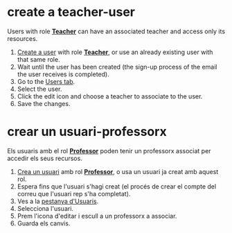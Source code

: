 # create a teacher-user
Users with role [**Teacher**](../basics/roles.md#teacher) can have an associated teacher and access only its resources.

1. [Create a user](create-a-user.md#create-a-user) with role [**Teacher**](../basics/roles.md#teacher), or use an already existing user with that same role.
2. Wait until the user has been created (the sign-up process of the email the user receives is completed).
3. Go to the  [Users tab](https://centrifuga4.herokuapp.com/app/home/users).
4. Select the user.
5. Click the edit icon and choose a teacher to associate to the user.
6. Save the changes.

# crear un usuari-professorx
Els usuaris amb el rol [**Professor**](../basics/roles.md#professor) poden tenir un professorx associat per accedir els seus recursos.

1. [Crea un usuari](create-a-user.md#crear-un-usuari) amb rol [**Professor**](../basics/roles.md#professor), o usa un usuari ja creat amb aquest rol.
2. Espera fins que l'usuari s'hagi creat (el procés de crear el compte del correu que l'usuari rep s'ha completat).
3. Ves a la [pestanya d'Usuaris](https://centrifuga4.herokuapp.com/app/home/users).
4. Selecciona l'usuari.
5. Prem l'icona d'editar i escull a un professorx a associar.
6. Guarda els canvis.